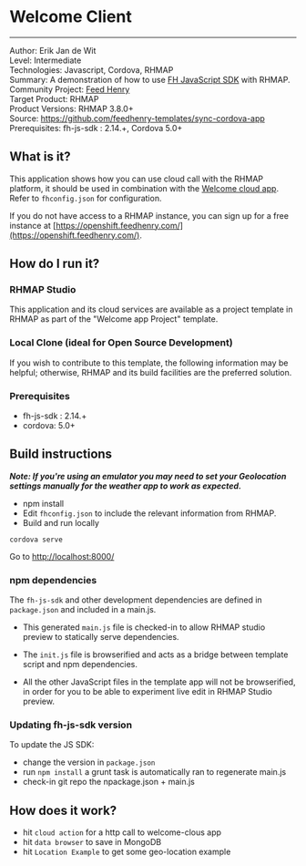 # Welcome Client
---------
Author: Erik Jan de Wit   
Level: Intermediate   
Technologies: Javascript, Cordova, RHMAP   
Summary: A demonstration of how to use [FH JavaScript SDK](https://github.com/feedhenry/fh-js-sdk) with RHMAP.   
Community Project: [Feed Henry](http://feedhenry.org)   
Target Product: RHMAP   
Product Versions: RHMAP 3.8.0+   
Source: https://github.com/feedhenry-templates/sync-cordova-app   
Prerequisites: fh-js-sdk : 2.14.+, Cordova 5.0+   

## What is it?

This application shows how you can use cloud call with the RHMAP platform, it should be used in combination with the [Welcome cloud app](https://github.com/feedhenry-templates/welcome-cloud). Refer to `fhconfig.json` for configuration.

If you do not have access to a RHMAP instance, you can sign up for a free instance at [https://openshift.feedhenry.com/](https://openshift.feedhenry.com/).

## How do I run it?  

### RHMAP Studio

This application and its cloud services are available as a project template in RHMAP as part of the "Welcome app Project" template.

### Local Clone (ideal for Open Source Development)
If you wish to contribute to this template, the following information may be helpful; otherwise, RHMAP and its build facilities are the preferred solution.

###  Prerequisites  
 * fh-js-sdk : 2.14.+
 * cordova: 5.0+

## Build instructions

***Note: If you're using an emulator you may need to set your Geolocation settings manually for the weather app to work as expected.*** 

 * npm install
 * Edit `fhconfig.json` to include the relevant information from RHMAP.  
 * Build and run locally
```
cordova serve  
```
Go to [http://localhost:8000/](http://localhost:8000/)

### npm dependencies
The `fh-js-sdk` and other development dependencies are defined in `package.json` and included in a main.js.

* This generated `main.js` file is checked-in to allow RHMAP studio preview to statically serve dependencies.

* The `init.js` file is browserified and acts as a bridge between template script and npm dependencies. 

* All the other JavaScript files in the template app will not be browserified, in order for you to be able to experiment live edit in RHMAP Studio preview.

### Updating fh-js-sdk version
To update the JS SDK:
- change the version in `package.json`
- run `npm install` a grunt task is automatically ran to regenerate main.js
- check-in git repo the npackage.json + main.js

## How does it work?

* hit `cloud action` for a http call to welcome-clous app
* hit `data browser` to save in MongoDB
* hit `Location Example` to get some geo-location example



